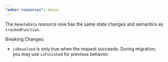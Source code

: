 ```yaml
---
"ember-resources": major
---
```


The `RemoteData` resource now has the same state changes and semantics as `trackedFunction`.

Breaking Changes:

- `isResolved` is only true when the request succeeds. During migration, you may use `isFinished` for previous behavior.
